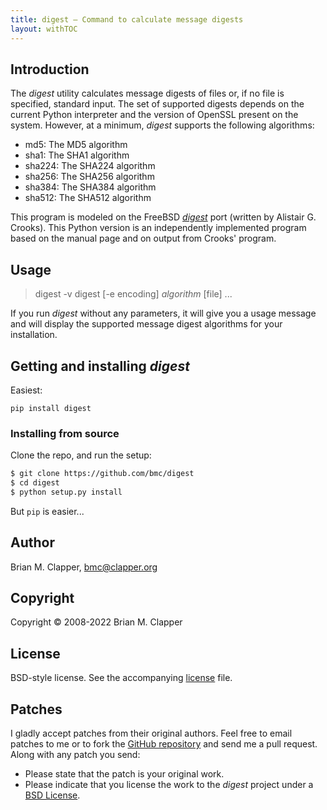 ```yaml
---
title: digest — Command to calculate message digests
layout: withTOC
---
```


## Introduction

The *digest* utility calculates message digests of files or, if no file is
specified, standard input. The set of supported digests depends on the
current Python interpreter and the version of OpenSSL present on the
system. However, at a minimum, *digest* supports the following algorithms:

* md5: The MD5 algorithm
* sha1: The SHA1 algorithm
* sha224: The SHA224 algorithm
* sha256: The SHA256 algorithm
* sha384: The SHA384 algorithm
* sha512: The SHA512 algorithm

This program is modeled on the FreeBSD [*digest*][] port (written by
Alistair G. Crooks). This Python version is an independently implemented
program based on the manual page and on output from Crooks' program.

[*digest*]: http://www.freebsd.org/cgi/url.cgi?ports/security/digest/pkg-descr

## Usage

> digest -v
> digest [-e encoding] *algorithm* \[file\] ...

If you run *digest* without any parameters, it will give you a usage message
and will display the supported message digest algorithms for your installation.

## Getting and installing *digest*

Easiest:

```
pip install digest
```

### Installing from source

Clone the repo, and run the setup:

```bash
$ git clone https://github.com/bmc/digest
$ cd digest
$ python setup.py install
```

But `pip` is easier...

## Author

Brian M. Clapper, [bmc@clapper.org][]

[bmc@clapper.org]: mailto:bmc@clapper.org

## Copyright

Copyright &copy; 2008-2022 Brian M. Clapper

## License

BSD-style license. See the accompanying [license][] file.

## Patches

I gladly accept patches from their original authors. Feel free to email
patches to me or to fork the [GitHub repository][] and send me a pull
request. Along with any patch you send:

* Please state that the patch is your original work.
* Please indicate that you license the work to the *digest*
  project under a [BSD License][license].

[GitHub repository]: http://github.com/bmc/javaeditline
[license]: license.html
